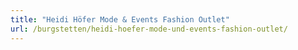 ```yaml
---
title: "Heidi Höfer Mode & Events Fashion Outlet"
url: /burgstetten/heidi-hoefer-mode-und-events-fashion-outlet/
---
```

